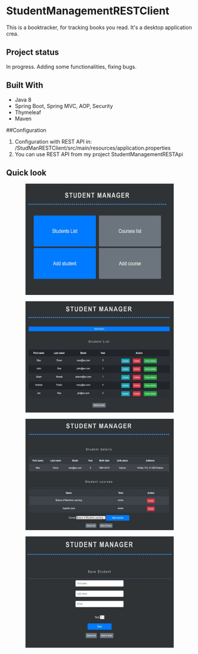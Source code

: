 # StudentManagementRESTClient

This is a booktracker, for tracking books you read. It's a desktop application crea.

## Project status

In progress. Adding some functionalities, fixing bugs.

## Built With

* Java 8
* Spring Boot, Spring MVC, AOP, Security
* Thymeleaf
* Maven
  
##Configuration

1. Configuration with REST API in: /StudManRESTClient/src/main/resources/application.properties
2. You can use REST API from my project StudentManagementRESTApi

## Quick look

<p align="center">
  <img width="400" height="300" src="https://github.com/AlarQ/StudentManagementRESTClient/blob/master/images/main.JPG">
</p>

<p align="center">
  <img width="400" height="300" src="https://github.com/AlarQ/StudentManagementRESTClient/blob/master/images/student_list.JPG">
</p>

<p align="center">
  <img width="400" height="300" src="https://github.com/AlarQ/StudentManagementRESTClient/blob/master/images/student_details.JPG">
</p>

<p align="center">
  <img width="400" height="300" src="https://github.com/AlarQ/StudentManagementRESTClient/blob/master/images/add_student.JPG">
</p>
